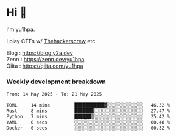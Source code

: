 # Hi 👋

I'm yu1hpa.

I play CTFs w/ [Thehackerscrew](https://www.thehackerscrew.team/) etc.

Blog : https://blog.y2a.dev  
Zenn : https://zenn.dev/yu1hpa  
Qiita : https://qiita.com/yu1hpa  

### Weekly development breakdown

<!--START_SECTION:waka-->

```txt
From: 14 May 2025 - To: 21 May 2025

TOML     14 mins         ███████████▓░░░░░░░░░░░░░   46.32 %
Rust     8 mins          ███████░░░░░░░░░░░░░░░░░░   27.47 %
Python   7 mins          ██████▒░░░░░░░░░░░░░░░░░░   25.42 %
YAML     0 secs          ░░░░░░░░░░░░░░░░░░░░░░░░░   00.48 %
Docker   0 secs          ░░░░░░░░░░░░░░░░░░░░░░░░░   00.32 %
```

<!--END_SECTION:waka-->

